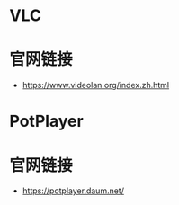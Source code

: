 # VLC

# 官网链接
* https://www.videolan.org/index.zh.html

# PotPlayer

# 官网链接
* https://potplayer.daum.net/